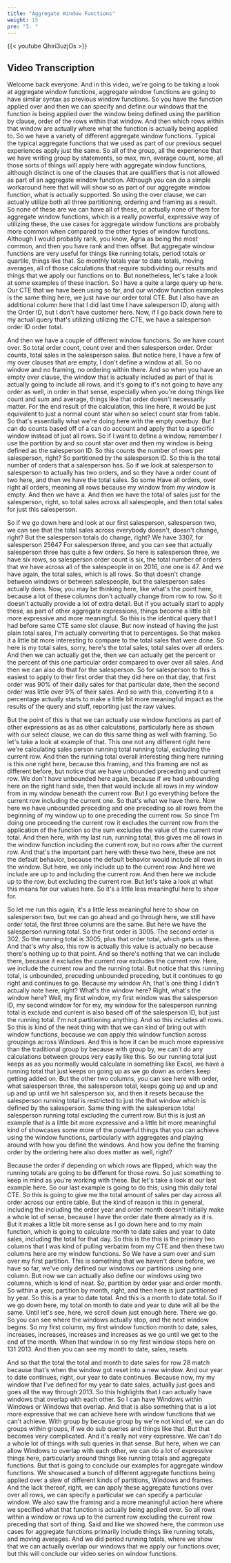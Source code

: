 ```yaml
---
title: "Aggregate Window Functions"
weight: 15
pre: "3. "
---
```


{{< youtube Qhiri3uzjOs >}}

## Video Transcription

Welcome back everyone. And in this video, we're going to be taking a look at aggregate window functions, aggregate window functions are going to have similar syntax as previous window functions. So you have the function applied over and then we can specify and define our windows that the function is being applied over the window being defined using the partition by clause, order of the rows within that window. And then which rows within that window are actually where what the function is actually being applied to. So we have a variety of different aggregate window functions. Typical the typical aggregate functions that we used as part of our previous sequel experiences apply just the same. So all of the group, all the experience that we have writing group by statements, so max, min, average count, some, all those sorts of things will apply here with aggregate window functions, although distinct is one of the clauses that are qualifiers that is not allowed as part of an aggregate window function. Although you can do a simple workaround here that will will show so as part of our aggregate window function, what is actually supported. So using the over clause, we can actually utilize both all three partitioning, ordering and framing as a result. So none of these are we can have all of these, or actually none of them for aggregate window functions, which is a really powerful, expressive way of utilizing these, the use cases for aggregate window functions are probably more common when compared to the other types of window functions. Although I would probably rank, you know, Agria as being the most common, and then you have rank and then offset. But aggregate window functions are very useful for things like running totals, period totals or quartile, things like that. So monthly totals year to date totals, moving averages, all of those calculations that require subdividing our results and things that we apply our functions on to. But nonetheless, let's take a look at some examples of these inaction. So I have a quite a large query up here. Our CTE that we have been using so far, and our window function examples is the same thing here, we just have our order total CTE. But I also have an additional column here that I did last time I have salesperson ID, along with the Order ID, but I don't have customer here. Now, if I go back down here to my actual query that's utilizing utilizing the CTE, we have a salesperson order ID order total. 

And then we have a couple of different window functions. So we have count over. So total order count, count over and then salesperson order. Order counts, total sales in the salesperson sales. But notice here, I have a few of my over clauses that are empty, I don't define a window at all. So no window and no framing, no ordering within there. And so when you have an empty over clause, the window that is actually included as part of that is actually going to include all rows, and it's going to it's not going to have any order as well, in order in that sense, especially when you're doing things like count and sum and average, things like that order doesn't necessarily matter. For the end result of the calculation, this line here, it would be just equivalent to just a normal count star when so select count star from table. So that's essentially what we're doing here with the empty overbuy. But I can do counts based off of a can do account and apply that to a specific window instead of just all rows. So if I want to define a window, remember I use the partition by and so count star over and then my window is being defined as the salesperson ID. So this counts the number of rows per salesperson, right? So partitioned by the salesperson ID. So this is the total number of orders that a salesperson has. So if we look at salesperson to salesperson to actually has two orders, and so they have a order count of two here, and then we have the total sales. So some Have all orders, over right all orders, meaning all rows because my window from my window is empty. And then we have a. And then we have the total of sales just for the salesperson, right, so total sales across all salespeople, and then total sales for just this salesperson. 

So if we go down here and look at our first salesperson, salesperson two, we can see that the total sales across everybody doesn't, doesn't change, right? But the salesperson totals do change, right? We have 3307, for salesperson 25647 For salesperson three, and you can see that actually salesperson three has quite a few orders. So here is salesperson three, we have six rows, so salesperson order count is six, the total number of orders that we have across all of the salespeople in on 2016, one one is 47. And we have again, the total sales, which is all rows. So that doesn't change between windows or between salespeople, but the salesperson sales actually does. Now, you may be thinking here, like what's the point here, because a lot of these columns don't actually change from row to row. So it doesn't actually provide a lot of extra detail. But if you actually start to apply these, as part of other aggregate expressions, things become a little bit more expressive and more meaningful. So this is the identical query that I had before same CTE same slot clause. But now instead of having the just plain total sales, I'm actually converting that to percentages. So that makes it a little bit more interesting to compare to the total sales that were done. So here is my total sales, sorry, here's the total sales, total sales over all orders. And then we can actually get the, then we can actually get the percent or the percent of this one particular order compared to over over all sales. And then we can also do that for the salesperson. So for salesperson to this is easiest to apply to their first order that they did here on that day, that first order was 90% of their daily sales for that particular date, then the second order was little over 9% of their sales. And so with this, converting it to a percentage actually starts to make a little bit more meaningful impact as the results of the query and stuff, reporting just the raw values. 

But the point of this is that we can actually use window functions as part of other expressions as as as other calculations, particularly here as shown with our select clause, we can do this same thing as well with framing. So let's take a look at example of that. This one not any different right here we're calculating sales person running total running total, excluding the current row. And then the running total overall interesting thing here running is this one right here, because this framing, and this framing are not as different before, but notice that we have unbounded preceding and current row. We don't have unbounded here again, because if we had unbounding here on the right hand side, then that would include all rows in my window from in my window beneath the current row. But I go everything before the current row including the current one. So that's what we have there. Now here we have unbounded preceding and one preceding so all rows from the beginning of my window up to one preceding the current row. So since I'm doing one proceeding the current row it excludes the current row from the application of the function so the sum excludes the value of the current row total. And then here, with my last run, running total, this gives me all rows in the window function including the current row, but no rows after the current row. And that's the important part here with these two here, these are not the default behavior, because the default behavior would include all rows in the window. But here, we only include up to the current row. And here we include are up to and including the current row. And then here we include up to the row, but excluding the current row. But let's take a look at what this means for our values here. So it's a little less meaningful here to show for. 

So let me run this again, it's a little less meaningful here to show on salesperson two, but we can go ahead and go through here, we still have order total, the first three columns are the same. But here we have the salesperson running total. So the first order is 3005. The second order is 302. So the running total is 3005, plus that order total, which gets us there. And that's why also, this row is actually this value is actually no because there's nothing up to that point. And so there's nothing that we can include there, because it excludes the current row excludes the current row. Here, we include the current row and the running total. But notice that this running total, is unbounded, preceding unbounded preceding, but it continues to go right and continues to go. Because my window Ah, that's one thing I didn't actually note here, right? What's the window here? Right, what's the window here? Well, my first window, my first window was the salesperson ID, my second window for for my, my window for the salesperson running total is exclude and current is also based off of the salesperson ID, but just the running total. I'm not partitioning anything. And so this includes all rows. So this is kind of the neat thing with that we can kind of bring out with window functions, because we can apply this window function across groupings across Windows. And this is how it can be much more expressive than the traditional group by because with group by, we can't do any calculations between groups very easily like this. So our running total just keeps as as you normally would calculate in something like Excel, we have a running total that just keeps on going up as we go down as orders keep getting added on. But the other two columns, you can see here with order, what salesperson three, the salesperson total, keeps going up and up and up and up until we hit salesperson six, and then it resets because the salesperson running total is restricted to just the that window which is defined by the salesperson. Same thing with the salesperson total salesperson running total excluding the current row. But this is just an example that is a little bit more expressive and a little bit more meaningful kind of showcases some more of the powerful things that you can achieve using the window functions, particularly with aggregates and playing around with how you define the windows. And how you define the framing order by the ordering here also does matter as well, right? 

Because the order if depending on which rows are flipped, which way the running totals are going to be different for those rows. So just something to keep in mind as you're working with these. But let's take a look at our last example here. So our last example is going to do this, using this daily total CTE. So this is going to give me the total amount of sales per day across all order across our entire table. But the kind of reason is this in general, including the including the order year and order month doesn't initially make a whole lot of sense, because I have the order date there already as it is. But it makes a little bit more sense as I go down here and to my main function, which is going to calculate month to date sales and year to date sales, including the total for that day. So this is the this is the primary two columns that I was kind of pulling verbatim from my CTE and then these two columns here are my window functions. So We have a sum over and sum over my first partition. This is something that we haven't done before, we have so far, we've only defined our windows our partitions using one column. But now we can actually also define our windows using two columns, which is kind of neat. So, partition by order year and order month. So within a year, partition by month, right, and then here is just partitioned by year. So this is a year to date total. And this is a month to date total. So if we go down here, my total on month to date and year to date will all be the same. Until let's see, here, we scroll down just enough here. There we go. So you can see where the windows actually stop, and the next window begins. So my first column, my first window function month to date, sales, increases, increases, increases and increases as we go until we get to the end of the month. When that window in so my first window stops here on 131 2013. And then you can see my month to date, sales, resets. 

And so that the total the total and month to date sales for row 28 match because that's when the window got reset into a new window. And our year to date continues, right, our year to date continues. Because now, my my window that I've defined for my year to date sales, actually just goes and goes all the way through 2013. So this highlights that I can actually have windows that overlap with each other. So I can have Windows within Windows or Windows that overlap. And that is also something that is a lot more expressive that we can achieve here with window functions that we can't achieve. With group by because group by we're not kind of, we can do groups within groups, if we do sub queries and things like that. But that becomes very complicated. And it's really not very expressive. We can't do a whole lot of things with sub queries in that sense. But here, when we can allow Windows to overlap with each other, we can do a lot of expressive things here, particularly around things like running totals and aggregate functions. But that is going to conclude our examples for aggregate window functions. We showcased a bunch of different aggregate functions being applied over a slew of different kinds of partitions, Windows and frames. And the lack thereof, right, we can apply these aggregate functions over over all rows, we can specify a particular we can specify a particular window. We also saw the framing and a more meaningful action here where we specified what that function is actually being applied over. So all rows within a window or rows up to the current row excluding the current row preceding that sort of thing. Said and like we showed here, the common use cases for aggregate functions primarily include things like running totals, and moving averages. And we did period running totals, where we show that we can actually overlap our windows that we apply our functions over, but this will conclude our video series on window functions.